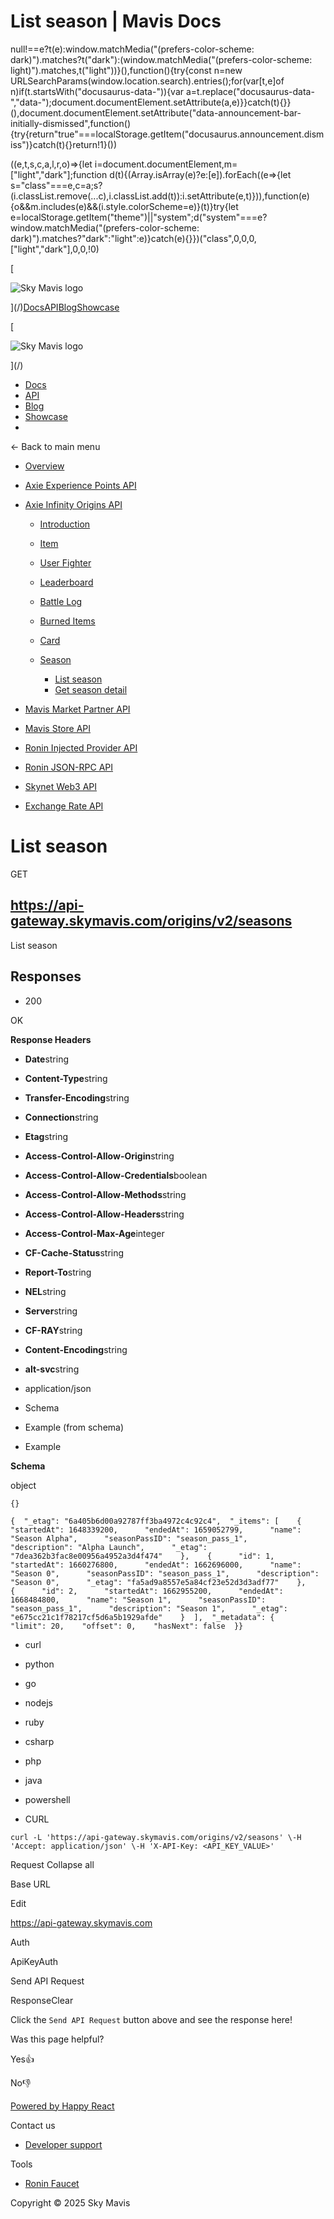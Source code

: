 # List season | Mavis Docs

null!==e?t(e):window.matchMedia("(prefers-color-scheme: dark)").matches?t("dark"):(window.matchMedia("(prefers-color-scheme: light)").matches,t("light"))}(),function(){try{const n=new URLSearchParams(window.location.search).entries();for(var\[t,e\]of n)if(t.startsWith("docusaurus-data-")){var a=t.replace("docusaurus-data-","data-");document.documentElement.setAttribute(a,e)}}catch(t){}}(),document.documentElement.setAttribute("data-announcement-bar-initially-dismissed",function(){try{return"true"===localStorage.getItem("docusaurus.announcement.dismiss")}catch(t){}return!1}())

((e,t,s,c,a,l,r,o)=>{let i=document.documentElement,m=\["light","dark"\];function d(t){(Array.isArray(e)?e:\[e\]).forEach((e=>{let s="class"===e,c=a;s?(i.classList.remove(...c),i.classList.add(t)):i.setAttribute(e,t)})),function(e){o&&m.includes(e)&&(i.style.colorScheme=e)}(t)}try{let e=localStorage.getItem("theme")||"system";d("system"===e?window.matchMedia("(prefers-color-scheme: dark)").matches?"dark":"light":e)}catch(e){}})("class",0,0,0,\["light","dark"\],0,0,!0)

[

![Sky Mavis logo](/img/logo-dark.png)

](/)[Docs](/)[API](/api)[Blog](/blog)[Showcase](/showcase)

[

![Sky Mavis logo](/img/logo-dark.png)

](/)

-   [Docs](/)
-   [API](/api)
-   [Blog](/blog)
-   [Showcase](/showcase)
-   

← Back to main menu

-   [Overview](/api)
    
-   [Axie Experience Points API](/api/axp/axp-endpoints)
    
-   [Axie Infinity Origins API](/api/origins/origins-endpoints)
    
    -   [Introduction](/api/origins/origins-endpoints)
    -   [Item](/api/origins/item)
        
    -   [User Fighter](/api/origins/user-fighter)
        
    -   [Leaderboard](/api/origins/leaderboard)
        
    -   [Battle Log](/api/origins/battle-log)
        
    -   [Burned Items](/api/origins/burned-items)
        
    -   [Card](/api/origins/card)
        
    -   [Season](/api/origins/season)
        
        -   [List season](/api/origins/list-season)
        -   [Get season detail](/api/origins/get-season-detail)
-   [Mavis Market Partner API](/api/mavis-market/mavis-market-partner-api)
    
-   [Mavis Store API](/api/mavis-store)
-   [Ronin Injected Provider API](/api/wallet/injected-provider)
-   [Ronin JSON-RPC API](/api/rpc/ronin-json-rpc)
    
-   [Skynet Web3 API](/api/web3/skynet-web-3-api)
    
-   [Exchange Rate API](/api/exchange-rate/skymavis-exchangerate-api)
    

# List season

GET 

## https://api-gateway.skymavis.com/origins/v2/seasons

List season

## Responses[​](/api/origins/list-season#responses "Direct link to Responses")

-   200

OK

**Response Headers**

-   **Date**string
    
-   **Content-Type**string
    
-   **Transfer-Encoding**string
    
-   **Connection**string
    
-   **Etag**string
    
-   **Access-Control-Allow-Origin**string
    
-   **Access-Control-Allow-Credentials**boolean
    
-   **Access-Control-Allow-Methods**string
    
-   **Access-Control-Allow-Headers**string
    
-   **Access-Control-Max-Age**integer
    
-   **CF-Cache-Status**string
    
-   **Report-To**string
    
-   **NEL**string
    
-   **Server**string
    
-   **CF-RAY**string
    
-   **Content-Encoding**string
    
-   **alt-svc**string
    

-   application/json

-   Schema
-   Example (from schema)
-   Example

**Schema**

object

```
{}
```

```
{  "_etag": "6a405b6d00a92787ff3ba4972c4c92c4",  "_items": [    {      "startedAt": 1648339200,      "endedAt": 1659052799,      "name": "Season Alpha",      "seasonPassID": "season_pass_1",      "description": "Alpha Launch",      "_etag": "7dea362b3fac8e00956a4952a3d4f474"    },    {      "id": 1,      "startedAt": 1660276800,      "endedAt": 1662696000,      "name": "Season 0",      "seasonPassID": "season_pass_1",      "description": "Season 0",      "_etag": "fa5ad9a8557e5a84cf23e52d3d3adf77"    },    {      "id": 2,      "startedAt": 1662955200,      "endedAt": 1668484800,      "name": "Season 1",      "seasonPassID": "season_pass_1",      "description": "Season 1",      "_etag": "e675cc21c1f78217cf5d6a5b1929afde"    }  ],  "_metadata": {    "limit": 20,    "offset": 0,    "hasNext": false  }}
```

-   curl
-   python
-   go
-   nodejs
-   ruby
-   csharp
-   php
-   java
-   powershell

-   CURL

```
curl -L 'https://api-gateway.skymavis.com/origins/v2/seasons' \-H 'Accept: application/json' \-H 'X-API-Key: <API_KEY_VALUE>'
```

Request Collapse all

Base URL

Edit

https://api-gateway.skymavis.com

Auth

ApiKeyAuth

Send API Request

ResponseClear

Click the `Send API Request` button above and see the response here!

Was this page helpful?

Yes👍

No👎

[Powered by Happy React](https://happyreact.com/?utm_source=https://docs.skymavis.com&utm_medium=widget&utm_campaign=footer)

Contact us

-   [Developer support](mailto:developersupport@skymavis.com)

Tools

-   [Ronin Faucet](https://faucet.roninchain.com/)

Copyright © 2025 Sky Mavis
